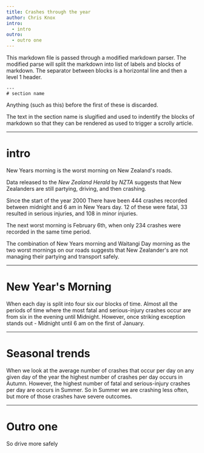 ```yaml
---
title: Crashes through the year
author: Chris Knox
intro:
  - intro
outro:
  - outro one
---
```


This markdown file is passed through a modified markdown parser.
The modified parse will split the markdown into list of labels
and blocks of markdown. The separator between blocks is a horizontal line
and then a level 1 header. 

```
---
# section name
```

Anything (such as this) before the first of these is discarded. 

The text in the section name is slugified and used to indentify
the blocks of markdown so that they can be rendered as used to
trigger a scrolly article.

---

# intro


New Years morning is the worst morning on New Zealand's roads.

Data released
to the _New Zealand Herald_ by _NZTA_ suggests that New Zealanders are still
partying, driving, and then crashing.

Since the start of the year 2000
There have been 444 crashes recorded between midnight and 6 am
in New Years day. 12 of these were fatal, 33 resulted in serious injuries, and 108
in minor injuries.

The next worst morning is February 6th, when only 234 crashes 
were recorded in the same time period.

The combination of New Years morning and Waitangi Day morning as the two worst
mornings on our roads suggests that New Zealander's are not managing their
partying and transport safely.

---

# New Year's Morning

When each day is split into four six our blocks of time. Almost all 
the periods of time where the most fatal and serious-injury crashes
occur are from six in the evening until Midnight. However, once striking
exception stands out - Midnight until 6 am on the first of January.

---

# Seasonal trends

When we look at the average number of crashes that occur per day on any given day of
the year the highest number of crashes per day occurs in Autumn.
However, the highest number of fatal and serious-injury crashes per day are occurs in Summer.
So in Summer we are crashing less often, but more of those crashes have severe outcomes.


---

# Outro one


So drive more safely